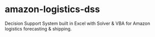 # amazon-logistics-dss
Decision Support System built in Excel with Solver &amp; VBA for Amazon logistics forecasting &amp; shipping.
